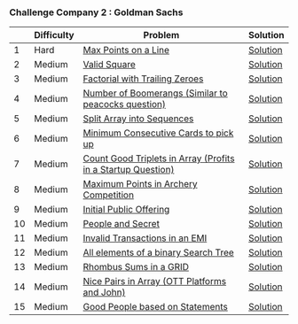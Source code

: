 ### Challenge Company 2 : Goldman Sachs 

|  | Difficulty | Problem | Solution |
| --- | --- | --- | --- |
| 1 | Hard | [Max Points on a Line](https://leetcode.com/problems/max-points-on-a-line/) | [Solution](https://github.com/uzma024/6companies30days/blob/main/Goldman%20Sachs/Max_Points_on_a_Line.cpp)
| 2 | Medium | [Valid Square](https://leetcode.com/problems/valid-square/) | [Solution](https://github.com/uzma024/6companies30days/blob/main/Goldman%20Sachs/Valid_Square.cpp)
| 3 | Medium | [Factorial with Trailing Zeroes](https://leetcode.com/problems/factorial-trailing-zeroes/) | [Solution](https://github.com/uzma024/6companies30days/blob/main/Goldman%20Sachs/Factorial_Trailing_Zeroes.cpp)
| 4 | Medium | [Number of Boomerangs (Similar to peacocks question)](https://leetcode.com/problems/number-of-boomerangs/) | [Solution](https://github.com/uzma024/6companies30days/blob/main/Goldman%20Sachs/Number_of_Boomerangs.cpp)
| 5 | Medium | [Split Array into Sequences](https://leetcode.com/problems/split-array-into-consecutive-subsequences/) | [Solution](https://github.com/uzma024/6companies30days/blob/main/Goldman%20Sachs/)
| 6 | Medium | [Minimum Consecutive Cards to pick up](https://leetcode.com/problems/minimum-consecutive-cards-to-pick-up/) | [Solution](https://github.com/uzma024/6companies30days/blob/main/Goldman%20Sachs/)
| 7 | Medium | [Count Good Triplets in Array (Profits in a Startup Question)](https://leetcode.com/problems/count-good-triplets-in-an-array/) | [Solution](https://github.com/uzma024/6companies30days/blob/main/Goldman%20Sachs/)
| 8 | Medium | [Maximum Points in Archery Competition](https://leetcode.com/problems/maximum-points-in-an-archery-competition/) | [Solution](https://github.com/uzma024/6companies30days/blob/main/Goldman%20Sachs/)
| 9 | Medium | [Initial Public Offering](https://leetcode.com/problems/ipo/) | [Solution](https://github.com/uzma024/6companies30days/blob/main/Goldman%20Sachs/)
| 10 | Medium | [People and Secret](https://leetcode.com/problems/number-of-people-aware-of-a-secret/) | [Solution](https://github.com/uzma024/6companies30days/blob/main/Goldman%20Sachs/)
| 11 | Medium | [Invalid Transactions in an EMI](https://leetcode.com/problems/invalid-transactions/) | [Solution](https://github.com/uzma024/6companies30days/blob/main/Goldman%20Sachs/)
| 12 | Medium | [All elements of a binary Search Tree](https://leetcode.com/problems/all-elements-in-two-binary-search-trees/) | [Solution](https://github.com/uzma024/6companies30days/blob/main/Goldman%20Sachs/)
| 13 | Medium | [Rhombus Sums in a GRID](https://leetcode.com/problems/get-biggest-three-rhombus-sums-in-a-grid/) | [Solution](https://github.com/uzma024/6companies30days/blob/main/Goldman%20Sachs/)
| 14 | Medium | [Nice Pairs in Array (OTT Platforms and John)](https://leetcode.com/problems/count-nice-pairs-in-an-array/) | [Solution](https://github.com/uzma024/6companies30days/blob/main/Goldman%20Sachs/)
| 15 | Medium | [Good People based on Statements](https://leetcode.com/problems/maximum-good-people-based-on-statements/) | [Solution](https://github.com/uzma024/6companies30days/blob/main/Goldman%20Sachs/)